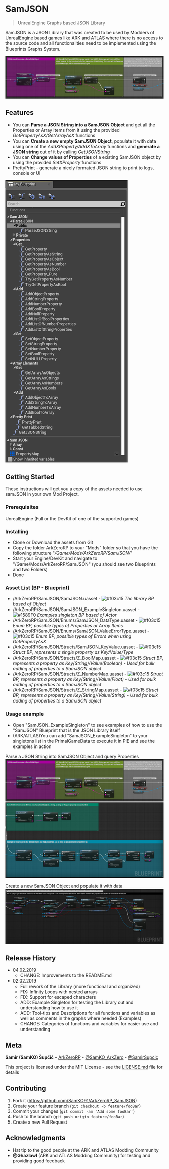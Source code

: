 # SamJSON
> UnrealEngine Graphs based JSON Library

SamJSON is a JSON Library that was created to be used by Modders of UnrealEngine based games like ARK and ATLAS where there is no access to the source code and all functionalities need to be implemented using the Blueprints Graphs System.

![](Screenshot_0.png)

## Features
* You can **Parse a JSON String into a SamJSON Object** and get all the Properties or Array Items from it using the provided _GetPropertyAsX/GetArrayAsX_ functions
* You can **Create a new empty SamJSON Object**, populate it with data using one of the _AddXProperty/AddXToArray_ functions and **generate a JSON string** out of it by calling _GetJSONString_
* You can **Change values of Properties** of a existing SamJSON object by using the provided _SetXProperty_ functions
* PrettyPrint - generate a nicely formated JSON string to print to logs, console or UI

![](Screenshot_2.png)

## Getting Started

These instructions will get you a copy of the assets needed to use samJSON in your own Mod Project.

### Prerequisites

UnrealEngine (Full or the DevKit of one of the supported games)

### Installing

* Clone or Download the assets from Git
* Copy the folder ArkZeroRP to your "Mods" folder so that you have the following structure "*/Game/Mods/ArkZeroRP/SamJSON/*"
* Start your Engine/DevKit and navigate to "/Game/Mods/ArkZeroRP/SamJSON" (you should see two Blueprints and two Folders)
* Done

### Asset List (BP - Blueprint)

* /ArkZeroRP/SamJSON/SamJSON.uasset - ![#f03c15](REQUIRED)
_The library BP based of Object_
* /ArkZeroRP/SamJSON/SamJSON_ExampleSingleton.uasset - ![#1589F0](OPTIONAL)
_Examples singleton BP based of Actor_
* /ArkZeroRP/SamJSON/Enums/SamJSON_DataType.uasset - ![#f03c15](REQUIRED)
_Enum BP, possible types of Properties or Array Items_
* /ArkZeroRP/SamJSON/Enums/SamJSON_ValueErrorType.uasset - ![#f03c15](REQUIRED)
_Enum BP, possible types of Errors when using GetPropertyAsX_
* /ArkZeroRP/SamJSON/Structs/SamJSON_KeyValue.uasset - ![#f03c15](REQUIRED)
_Struct BP, represents a single property as Key/Value/Type_
* /ArkZeroRP/SamJSON/Structs/Z_BoolMap.uasset - ![#f03c15](REQUIRED)
_Struct BP, represents a property as Key(String)/Value(Boolean) - Used for bulk adding of properties to a SamJSON object_
* /ArkZeroRP/SamJSON/Structs/Z_NumberMap.uasset - ![#f03c15](REQUIRED)
_Struct BP, represents a property as Key(String)/Value(Float) - Used for bulk adding of properties to a SamJSON object_
* /ArkZeroRP/SamJSON/Structs/Z_StringMap.uasset - ![#f03c15](REQUIRED)
_Struct BP, represents a property as Key(String)/Value(String) - Used for bulk adding of properties to a SamJSON object_

### Usage example

* Open "SamJSON_ExampleSingleton" to see examples of how to use the "SamJSON" Blueprint that is the JSON Library itself
* (ARK/ATLAS)You can add "SamJSON_ExampleSingleton" to your singletons list in the PrimalGameData to execute it in PIE and see the examples in action

Parse a JSON String into SamJSON Object and query Properties
![](Screenshot_0.png)
![](Screenshot_1.png)

Create a new SamJSON Object and populate it with data
![](Screenshot_3.png)

## Release History

* 04.02.2019
    * CHANGE: Improvements to the README.md
* 02.02.2019
    * Full rework of the Library (more functional and organized)
	* FIX: Infinity Loops with nested arrays
	* FIX: Support for escaped characters
	* ADD: Example Singleton for testing the Library out and understanding how to use it
	* ADD: Tool-tips and Descriptions for all functions and variables as well as comments in the graphs where needed (Examples)
	* CHANGE: Categories of functions and variables for easier use and understanding

## Meta

**Samir (SamKO) Šupčić** – [ArkZeroRP](https://arkzerorp.com/) - [@SamKO_ArkZero](https://twitter.com/SamKO_ArkZero) - [@SamirSupcic](https://twitter.com/SamirSupcic)

This project is licensed under the MIT License - see the [LICENSE.md](LICENSE.md) file for details

## Contributing

1. Fork it (<https://github.com/SamKO91/ArkZeroRP_SamJSON>)
2. Create your feature branch (`git checkout -b feature/fooBar`)
3. Commit your changes (`git commit -am 'Add some fooBar'`)
4. Push to the branch (`git push origin feature/fooBar`)
5. Create a new Pull Request

## Acknowledgments

* Hat tip to the good people at the ARK and ATLAS Modding Community
* **@Ghazlawl** (ARK and ATLAS Modding Community) for testing and providing good feedback

